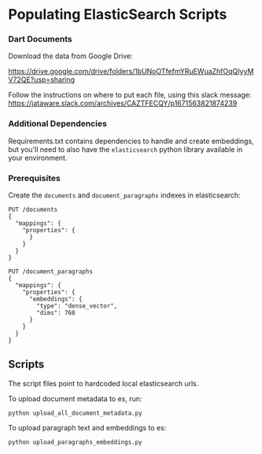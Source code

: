 
# Populating ElasticSearch Scripts

### Dart Documents

Download the data from Google Drive:

https://drive.google.com/drive/folders/1bUNoOTfefmYRuEWuaZhfOqQIyyMV72QE?usp=sharing

Follow the instructions on where to put each file, using this slack message:
https://jataware.slack.com/archives/CAZTFECQY/p1671563821874239

### Additional Dependencies

Requirements.txt contains dependencies to handle and create embeddings, but you'll need to
also have the `elasticsearch` python library available in your environment.

### Prerequisites

Create the `documents` and 	`document_paragraphs` indexes in elasticsearch:

```
PUT /documents
{
  "mappings": {
    "properties": {
      }
    }
  }
}
```

```
PUT /document_paragraphs
{
  "mappings": {
    "properties": {
      "embeddings": {
        "type": "dense_vector",
        "dims": 768
      }
    }
  }
}
```

## Scripts

The script files point to hardcoded local elasticsearch urls.

To upload document metadata to es, run:

`python upload_all_document_metadata.py`

To upload paragraph text and embeddings to es:

`python upload_paragraphs_embeddings.py`
